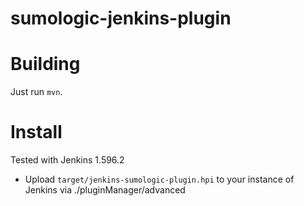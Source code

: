 # sumologic-jenkins-plugin

Building
========

Just run `mvn`.

Install
=======

Tested with Jenkins 1.596.2

* Upload `target/jenkins-sumologic-plugin.hpi` to your instance of Jenkins via
./pluginManager/advanced
